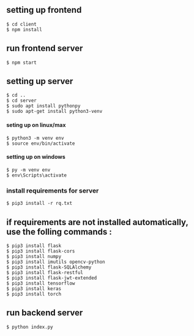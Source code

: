 ## setting up frontend
    $ cd client  
    $ npm install  
  

## run frontend server
    $ npm start 

## setting up server
    $ cd ..  
    $ cd server   
    $ sudo apt install pythonpy
    $ sudo apt-get install python3-venv
    
#### seting up on linux/max
    $ python3 -m venv env  
    $ source env/bin/activate  
    
#### setting up on windows
    $ py -m venv env  
    $ env\Scripts\activate  
    
### install requirements for server
    $ pip3 install -r rq.txt  
     
## if requirements are not installed automatically, use the folling commands :
    $ pip3 install flask
    $ pip3 install flask-cors
    $ pip3 install numpy
    $ pip3 install imutils opencv-python
    $ pip3 install flask-SQLAlchemy
    $ pip3 install flask-restful
    $ pip3 install flask-jwt-extended
    $ pip3 install tensorflow
    $ pip3 install keras
    $ pip3 install torch  
  
  
## run backend server 
    $ python index.py
